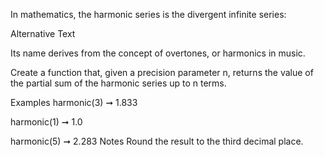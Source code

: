 In mathematics, the harmonic series is the divergent infinite series:

Alternative Text

Its name derives from the concept of overtones, or harmonics in music.

Create a function that, given a precision parameter n, returns the value of the partial sum of the harmonic series up to n terms.

Examples
harmonic(3) ➞ 1.833

harmonic(1) ➞ 1.0

harmonic(5) ➞ 2.283
Notes
Round the result to the third decimal place.